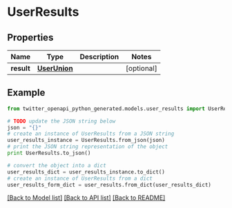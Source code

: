 # UserResults


## Properties

Name | Type | Description | Notes
------------ | ------------- | ------------- | -------------
**result** | [**UserUnion**](UserUnion.md) |  | [optional] 

## Example

```python
from twitter_openapi_python_generated.models.user_results import UserResults

# TODO update the JSON string below
json = "{}"
# create an instance of UserResults from a JSON string
user_results_instance = UserResults.from_json(json)
# print the JSON string representation of the object
print UserResults.to_json()

# convert the object into a dict
user_results_dict = user_results_instance.to_dict()
# create an instance of UserResults from a dict
user_results_form_dict = user_results.from_dict(user_results_dict)
```
[[Back to Model list]](../README.md#documentation-for-models) [[Back to API list]](../README.md#documentation-for-api-endpoints) [[Back to README]](../README.md)


